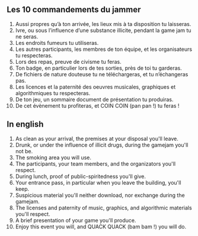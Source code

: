 Les 10 commandements du jammer
---

1. Aussi propres qu’à ton arrivée, les lieux mis à ta disposition tu laisseras.
2. Ivre, ou sous l’influence d’une substance illicite, pendant la game jam tu ne seras.
3. Les endroits fumeurs tu utiliseras.
4. Les autres participants, les membres de ton équipe, et les organisateurs tu respecteras.
5. Lors des repas, preuve de civisme tu feras.
6. Ton badge, en particulier lors de tes sorties, près de toi tu garderas.
7. De fichiers de nature douteuse tu ne téléchargeras, et tu n’échangeras pas.
8. Les licences et la paternité des oeuvres musicales, graphiques et algorithmiques tu respecteras.
9. De ton jeu, un sommaire document de présentation tu produiras.
10. De cet évènement tu profiteras, et COIN COIN (pan pan !) tu feras !

In english
---
1. As clean as your arrival, the premises at your disposal you'll leave.
2. Drunk, or under the influence of illicit drugs, during the gamejam you'll not be.
3. The smoking area you will use.
4. The participants, your team members, and the organizators you'll respect.
5. During lunch, proof of public-spiritedness you'll give.
6. Your entrance pass, in particular when you leave the building, you'll keep.
7. Suspicious material you'll neither download, nor exchange during the gamejam.
8. The licenses and paternity of music, graphics, and algorithmic materials you'll respect.
9. A brief presentation of your game you'll produce.
10. Enjoy this event you will, and QUACK QUACK (bam bam !) you will do.

